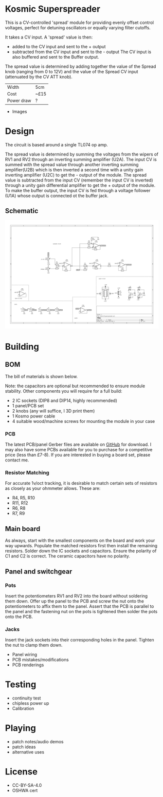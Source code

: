 # Kosmic Superspreader

This is a CV-controlled 'spread' module for providing evenly offset control voltages, perfect for detuning oscillators or equally varying filter cutoffs.

It takes a CV input. A 'spread' value is then:
- added to the CV input and sent to the + output
- subtracted from the CV input and sent to the - output
The CV input is also buffered and sent to the Buffer output.

The spread value is determined by adding together the value of the Spread knob (ranging from 0 to 12V) and the value of the Spread CV input (attenuated by the CV ATT knob).



 |      |                          |
| ----------- | ------------------------------------ |
| Width     | 5cm  |
| Cost       | ~£15 |
| Power draw    | ? |

- Images
# Design

The circuit is based around a single TL074 op amp. 

The spread value is determined by summing the voltages from the wipers of RV1 and RV2 through an inverting summing amplifier (U2A). 
The input CV is summed with the spread value through another inverting summing amplifier(U2B) which is then inverted a second time with a unity gain inverting amplifier (U2C) to get the - output of the module.
The spread value is subtracted from the input CV (remember the input CV is inverted) through a unity gain differential amplifier to get the + output of the module. 
To make the buffer output, the input CV is fed through a voltage follower (U1A) whose output is connected ot the buffer jack.

## Schematic
![images/spreader-sch-01.jpg](images/spreader-sch-01.jpg)
# Building

## BOM
The bill of materials is shown below.


Note: the capacitors are optional but recommended to ensure module stability.
Other components you will require for a full build:

- 2 IC sockets (DIP8 and DIP14, highly recommended)
- 1 panel/PCB set
- 2 knobs (any will suffice, I 3D print them)
- 1 Kosmo power cable
- 4 suitable wood/machine screws for mounting the module in your case

### PCB
The latest PCB/panel Gerber files are available on [GitHub](github.com/sonosus/kosmicsuperspreader/releases/latest) for download.
I may also have some PCBs available for you to purchase for a competitive price (less than £7-8). If you are interested in buying a board set, please contact me.

### Resistor Matching
For accurate 1v/oct tracking, it is desirable to match certain sets of resistors as closely as your ohmmeter allows. These are:

- R4, R5, R10
- R11, R12
- R6, R8
- R7, R9


## Main board
As always, start with the smallest components on the board and work your way upwards. Populate the matched resistors first then install the remaining resistors. Solder down the IC sockets and capacitors. Ensure the polarity of C1 and C2 is correct. The ceramic capacitors have no polarity.

## Panel and switchgear
### Pots
Insert the potentiometers RV1 and RV2 into the board without soldering them down. Offer up the panel to the PCB and screw the nut onto the potentiometers to affix them to the panel. Assert that the PCB is parallel to the panel and the fastening nut on the pots is tightened then solder the pots onto the PCB.
### Jacks
Insert the jack sockets into their corresponding holes in the panel. Tighten the nut to clamp them down. 




- Panel wiring
- PCB mistakes/modifications
- PCB renderings

# Testing
- continuity test
- chipless power up
- Calibration

# Playing
- patch notes/audio demos
- patch ideas
- alternative uses

# License
- CC-BY-SA-4.0
- OSHWA cert
